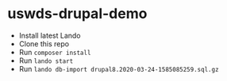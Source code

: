# uswds-drupal-demo

* Install latest Lando
* Clone this repo
* Run `composer install`
* Run `lando start`
* Run `lando db-import drupal8.2020-03-24-1585085259.sql.gz`
